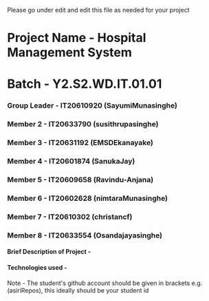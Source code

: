 Please go under edit and edit this file as needed for your project

# Project Name - Hospital Management System
# Batch - Y2.S2.WD.IT.01.01
### Group Leader - IT20610920 (SayumiMunasinghe)
### Member 2 - IT20633790 (susithrupasinghe)
### Member 3 - IT20631192 (EMSDEkanayake)
### Member 4 - IT20601874 (SanukaJay)
### Member 5 - IT20609658 (Ravindu-Anjana)
### Member 6 - IT20602628 (nimtaraMunasinghe)
### Member 7 - IT20610302 (christancf)
### Member 8 - IT20633554 (Osandajayasinghe)

#### Brief Description of Project - 
#### Technologies used - 

Note - The student's github account should be given in brackets e.g. (asiriRepos), this ideally should be your student id 

